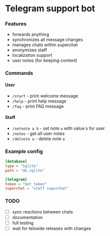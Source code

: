 # Telegram support bot

### Features
- forwards anything
- synchronizes all message changes
- manages chats within superchat
- anonymizes staff
- localization support
- user notes (for keeping context)

### Commands
#### User
- `/start` - print welcome message
- `/help` - print help message
- `/faq` - print FAQ message

#### Staff
- `/setnote a b` - set note `a` with value `b` for user
- `/notes` - get all user notes
- `/delnote a` - delete note `a`

### Example config
```toml
[database]
type = "Sqlite"
path = "db.sqlite"

[telegram]
token = "bot token"
superchat = "staff superchat"
```

### TODO
- [ ] sync reactions between chats
- [ ] documentation
- [ ] full testing
- [ ] wait for teloxide releases with changes